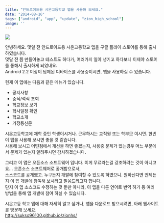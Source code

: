 ```yaml
---
title: "안드로이드용 시온고등학교 앱을 사용해 보세요."
date: "2014-08-16"
tags: ["android", "app", "update", "zion_high_school"]
image: ''
---
```

<img class="image-wrapper" src="{{ site.url }}/blogimgs/zion.png"><br>

안녕하세요. 몇일 전 안드로이드용 시온고등학교 앱을 구글 플레이 스토어를 통해 출시하였습니다.<br>
몇달 전 쯤 만들어놓고 테스트도 하다가, 여러가지 일이 생기고 하다보니 이제야 스토어를 통해서 출시하게 되었내요.<br>
Android 2.2 이상이 탑제된 디바이스를 사용중이시면, 앱을 사용하실 수 있습니다.<br>

현재 이 앱에는 다음과 같은 메뉴가 있습니다.

* 공지사항
* 중식/석식 조회
* 학교정보 보기
* 학사일정 확인
* 학교소개
* 가정통신문

시온고등학교에 재학 중인 학생이시거나. 근무하시는 교직원 또는 학부모 이시면. 한번 이 앱을 사용해 보시면 좋을 것 같습니다.<br>
사용해 보시고 어떤점에서 개선을 하면 좋겠는지, 사용중 문제가 있는경우 어느 부분에서 문제가 있는지 알려주시면 감사하겠습니다.

그리고 이 앱은 오픈소스 소프트웨어 입니다. 이게 무료라는걸 강조하려는 것이 아니고요... 오픈소스 소프트웨어로 공개함으로서,<br>
소스코드를 공개했고. 누구든지 개발에 참여할 수 있도록 하였으니. 원하신다면 언제든지 이 앱 개발에 참여해 보시라고 말씀드리고자 합니다.<br>
단지 이 앱 소스코드 수정하는 것 뿐만 아니라, 이 앱을 다른 언어로 번역 하기 등 여러 방법을 통해 앱 개발에 참여 하실 수 있습니다.

시온고등 학교 앱에 대해 자세히 알고 싶거나, 앱을 다운로드 받으시려면, 아래 웹사이트를 방문해 보세요.<br>
<a href="http://sukso96100.github.io/zionhs/">http://sukso96100.github.io/zionhs/</a>
